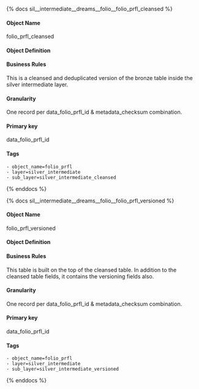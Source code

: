 {% docs sil__intermediate__dreams__folio__folio_prfl_cleansed %}

#### Object Name
folio_prfl_cleansed

#### Object Definition


#### Business Rules
This is a cleansed and deduplicated version of the bronze table inside the silver intermediate layer.

#### Granularity
One record per data_folio_prfl_id & metadata_checksum combination.

#### Primary key
data_folio_prfl_id

#### Tags
    - object_name=folio_prfl
    - layer=silver_intermediate
    - sub_layer=silver_intermediate_cleansed

{% enddocs %}

{% docs sil__intermediate__dreams__folio__folio_prfl_versioned %}

#### Object Name
folio_prfl_versioned

#### Object Definition


#### Business Rules
This table is built on the top of the cleansed table. In addition to the cleansed table fields, it contains the versioning fields also.

#### Granularity
One record per data_folio_prfl_id & metadata_checksum combination.

#### Primary key
data_folio_prfl_id

#### Tags
    - object_name=folio_prfl
    - layer=silver_intermediate
    - sub_layer=silver_intermediate_versioned

{% enddocs %}